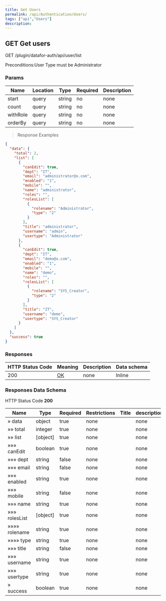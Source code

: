 ```yaml
---
title: Get Users
permalink: /api/Authentication/Users/
tags: ["api","Users"]
description: 
---
```


## GET Get users

GET /plugin/datafor-auth/api/user/list

Preconditions:User Type must be Administrator

### Params

|Name|Location|Type|Required|Description|
|---|---|---|---|---|
|start|query|string| no |none|
|count|query|string| no |none|
|withRole|query|string| no |none|
|orderBy|query|string| no |none|

> Response Examples

```json
{
  "data": {
    "total": 2,
    "list": [
      {
        "canEdit": true,
        "dept": "IT",
        "email": "administrator@x.com",
        "enabled": "1",
        "mobile": "",
        "name": "administrator",
        "roles": "",
        "rolesList": [
          {
            "rolename": "Administrator",
            "type": "2"
          }
        ],
        "title": "administrator",
        "username": "admin",
        "usertype": "Administrator"
      },
      {
        "canEdit": true,
        "dept": "IT",
        "email": "demo@x.com",
        "enabled": "1",
        "mobile": "",
        "name": "demo",
        "roles": "",
        "rolesList": [
          {
            "rolename": "SYS_Creator",
            "type": "2"
          }
        ],
        "title": "IT",
        "username": "demo",
        "usertype": "SYS_Creator"
      }
    ]
  },
  "success": true
}
```

### Responses

|HTTP Status Code |Meaning|Description|Data schema|
|---|---|---|---|
|200|[OK](https://tools.ietf.org/html/rfc7231#section-6.3.1)|none|Inline|

### Responses Data Schema

HTTP Status Code **200**

|Name|Type|Required|Restrictions|Title|description|
|---|---|---|---|---|---|
|» data|object|true|none||none|
|»» total|integer|true|none||none|
|»» list|[object]|true|none||none|
|»»» canEdit|boolean|true|none||none|
|»»» dept|string|false|none||none|
|»»» email|string|false|none||none|
|»»» enabled|string|true|none||none|
|»»» mobile|string|false|none||none|
|»»» name|string|true|none||none|
|»»» rolesList|[object]|true|none||none|
|»»»» rolename|string|true|none||none|
|»»»» type|string|true|none||none|
|»»» title|string|false|none||none|
|»»» username|string|true|none||none|
|»»» usertype|string|true|none||none|
|» success|boolean|true|none||none|